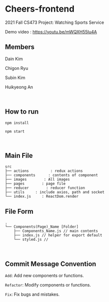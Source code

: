 # Cheers-frontend

2021 Fall CS473 Project: Watching Sports Service

Demo video : https://youtu.be/mWQXH55Iu4A

## Members

Dain Kim

Chigon Ryu

Subin Kim

Huikyeong An

<br />

## How to run
`npm install`


`npm start`

<br />

## Main File
```
src
├── actions          : redux actions
├── components      : contents of component
├── images        : All images
├── pages        : page file
├── reducer        : reducer function
├── utils     : include axios, path and socket
└── index.js     : ReactDom.render
```


## File Form
```
.
└── Components(Page)_Name [Folder]
    ├── Components_Name.js // main contents
    ├── index.js // helper for export default
    └── styled.js // 
```

<br />

## Commit Message Convention
`Add`: Add new components or functions.

`Refactor`: Modify components or functions.

`Fix`: Fix bugs and mistakes.
